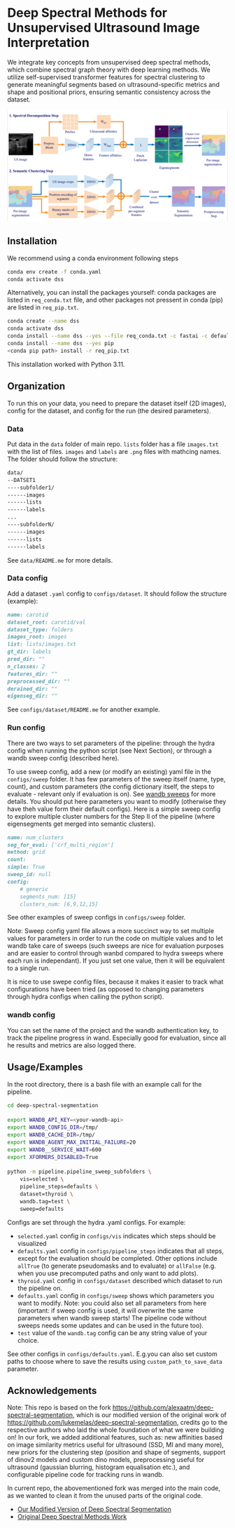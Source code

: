 
# Deep Spectral Methods for Unsupervised Ultrasound Image Interpretation 

We integrate key concepts from unsupervised deep spectral methods, which combine spectral graph theory with deep learning methods. We utilize self-supervised transformer features for spectral clustering to generate meaningful segments based on ultrasound-specific metrics and shape and positional priors, ensuring semantic consistency across the dataset.

![alt text](https://github.com/alexaatm/UnsupervisedSegmentor4Ultrasound/blob/main/pipeline.png?raw=true)


## Installation

We recommend using a conda environment following steps

```bash
conda env create -f conda.yaml
conda activate dss
```
Alternatively, you can install the packages yourself: conda packages are listed in ``req_conda.txt`` file, and other packages not pressent in conda (pip) are listed in ``req_pip.txt``.

```bash
conda create --name dss
conda activate dss
conda install --name dss --yes --file req_conda.txt -c fastai -c defaults -c conda-forge
conda install --name dss --yes pip
<conda pip path> install -r req_pip.txt
```

This installation worked with Python 3.11.


## Organization

To run this on your data, you need to prepare the dataset itself (2D images), config for the dataset, and config for the run (the desired parameters).

### Data
    
Put data in the `data` folder of main repo. `lists` folder has a file `images.txt` with the list of files. `images` and `labels` are `.png` files with mathcing names. The folder should follow the structure:
    

```markdown
data/
--DATSET1
----subfolder1/
------images
------lists
------labels
...
----subfolderN/
------images
------lists
------labels
```

See `data/README.me` for more details.

### Data config

Add a dataset `.yaml` config to `configs/dataset`. It should follow the structure (example):

```markdown
name: carotid
dataset_root: carotid/val
dataset_type: folders
images_root: images
list: lists/images.txt
gt_dir: labels
pred_dir: ""
n_classes: 2
features_dir: ""
preprocessed_dir: ""
derained_dir: ""
eigenseg_dir: ""
```
See `configs/dataset/README.me` for another example.

### Run config

There are two ways to set parameters of the pipeline: through the hydra config when running the python script (see Next Section), or through a wandb sweep config (described here).

To use sweep config, add a new (or modify an existing) yaml file in the `configs/sweep` folder. It has few parameters of the sweep itself (name, type, count), and custom parameters (the config dictionary itself, the steps to evaluate - relevant only if evaluation is on). See [wandb sweeps](https://docs.wandb.ai/guides/sweeps) for more details. You should put here parameters you want to modify (otherwise they have theh value form their default configs). Here is a simple sweep config to explore multiple cluster numbers for the Step II of the pipeline (where eigensegments get merged into semantic clusters).


```markdown
name: num_clusters
seg_for_eval: ['crf_multi_region']
method: grid
count: 
simple: True
sweep_id: null
config:
    # generic
    segments_num: [15]
    clusters_num: [6,9,12,15]
```
See other examples of sweep configs in `configs/sweep` folder.

Note: Sweep config yaml file allows a more succinct way to set multiple values for parameters in order to run the code on multiple values and to let wandb take care of sweeps (such sweeps are nice for evaluation purposes and are easier to control through wanbd compared to hydra sweeps where each run is independant). If you just set one value, then it will be equivalent to a single run. 

It is nice to use swepe config files, because it makes it easier to track what configurations have been tried (as opposed to changing parameters through hydra configs when calling the python script).

### wandb config

You can set the name of the project and the wandb authentication key, to track the pipeline progress in wand. Especially good for evaluation, since all he results and metrics are also logged there. 
## Usage/Examples

In the root directory, there is a bash file with an example call for the pipeline.

```bash
cd deep-spectral-segmentation

export WANDB_API_KEY=<your-wandb-api>
export WANDB_CONFIG_DIR=/tmp/
export WANDB_CACHE_DIR=/tmp/
export WANDB_AGENT_MAX_INITIAL_FAILURE=20
export WANDB__SERVICE_WAIT=600
export XFORMERS_DISABLED=True

python -m pipeline.pipeline_sweep_subfolders \
    vis=selected \
    pipeline_steps=defaults \
    dataset=thyroid \
    wandb.tag=test \
    sweep=defaults
```

Configs are set through the hydra .yaml configs. For example: 
- `selected.yaml` config in `configs/vis` indicates which steps should be visualized
- `defaults.yaml` config in `configs/pipeline_steps` indicates that all steps, except for the evaluation should be completed. Other options include `allTrue` (to generate pseudomasks and to evaluate) or `allFalse` (e.g. when you use precomputed paths and only want to add plots).
- `thyroid.yaml` config in `configs/dataset` described which dataset to run the pipeline on.
- `defaults.yaml` config in `configs/sweep` shows which parameters you want to modify. Note: you could also set all parameters from here (important: if sweep config is used, it will overwrite the same parameters when wandb sweep starts! The pipeline code without sweeps needs some updates and can be used in the future too).
- `test` value of the `wandb.tag` config can be any string value of your choice. 

See other configs in `configs/defaults.yaml`. E.g.you can also set custom paths to choose where to save the results using `custom_path_to_save_data` parameter.




## Acknowledgements

Note: This repo is based on the fork https://github.com/alexaatm/deep-spectral-segmentation, which is our modified version of the original work of https://github.com/lukemelas/deep-spectral-segmentation, credits go to the respective authors who laid the whole foundation of what we were building on! In our fork, we added additional features, such as: new affinities based on image similarity metrics useful for ultrasound (SSD, MI and many more), new priors for the clustering step (position and shape of segments, support of dinov2 models and custom dino models, preprocessing useful for ultrasound (gaussian blurring, histogram equalisation etc.), and configurable pipeline code for tracking runs in wandb. 

In current repo, the abovementioned fork was merged into the main code, as we wanted to clean it from the unused parts of the original code.

 - [Our Modified Version of Deep Spectral Segmentation](https://github.com/alexaatm/deep-spectral-segmentation)
 - [Original Deep Spectral Methods Work](https://github.com/lukemelas/deep-spectral-segmentation)
